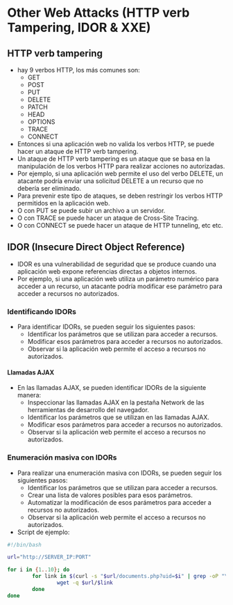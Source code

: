 # Other Web Attacks (HTTP verb Tampering, IDOR & XXE)

## HTTP verb tampering

- hay 9 verbos HTTP, los más comunes son:
    - GET
    - POST
    - PUT
    - DELETE
    - PATCH
    - HEAD
    - OPTIONS
    - TRACE
    - CONNECT
- Entonces si una aplicación web no valida los verbos HTTP, se puede hacer un ataque de HTTP verb tampering.
- Un ataque de HTTP verb tampering es un ataque que se basa en la manipulación de los verbos HTTP para realizar acciones no autorizadas.
- Por ejemplo, si una aplicación web permite el uso del verbo DELETE, un atacante podría enviar una solicitud DELETE a un recurso que no debería ser eliminado.
- Para prevenir este tipo de ataques, se deben restringir los verbos HTTP permitidos en la aplicación web.
- O con PUT se puede subir un archivo a un servidor.
- O con TRACE se puede hacer un ataque de Cross-Site Tracing.
- O con CONNECT se puede hacer un ataque de HTTP tunneling, etc etc.

## IDOR (Insecure Direct Object Reference)
- IDOR es una vulnerabilidad de seguridad que se produce cuando una aplicación web expone referencias directas a objetos internos.
- Por ejemplo, si una aplicación web utiliza un parámetro numérico para acceder a un recurso, un atacante podría modificar ese parámetro para acceder a recursos no autorizados.

### Identificando IDORs
- Para identificar IDORs, se pueden seguir los siguientes pasos:
    - Identificar los parámetros que se utilizan para acceder a recursos.
    - Modificar esos parámetros para acceder a recursos no autorizados.
    - Observar si la aplicación web permite el acceso a recursos no autorizados.
#### Llamadas AJAX
- En las llamadas AJAX, se pueden identificar IDORs de la siguiente manera:
    - Inspeccionar las llamadas AJAX en la pestaña Network de las herramientas de desarrollo del navegador.
    - Identificar los parámetros que se utilizan en las llamadas AJAX.
    - Modificar esos parámetros para acceder a recursos no autorizados.
    - Observar si la aplicación web permite el acceso a recursos no autorizados.

### Enumeración masiva con IDORs
- Para realizar una enumeración masiva con IDORs, se pueden seguir los siguientes pasos:
    - Identificar los parámetros que se utilizan para acceder a recursos.
    - Crear una lista de valores posibles para esos parámetros.
    - Automatizar la modificación de esos parámetros para acceder a recursos no autorizados.
    - Observar si la aplicación web permite el acceso a recursos no autorizados.
- Script de ejemplo:
```bash
#!/bin/bash

url="http://SERVER_IP:PORT"

for i in {1..10}; do
        for link in $(curl -s "$url/documents.php?uid=$i" | grep -oP "\/documents.*?.pdf"); do
                wget -q $url/$link
        done
done
```
